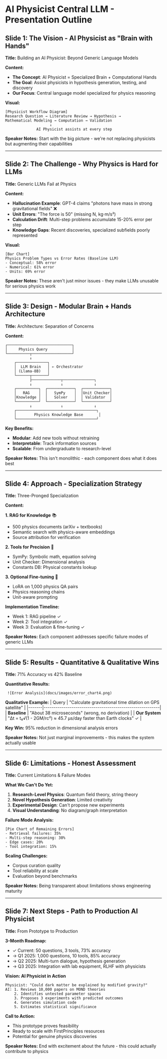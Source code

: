 # AI Physicist Central LLM - Presentation Outline

## Slide 1: The Vision - AI Physicist as "Brain with Hands"
**Title:** Building an AI Physicist: Beyond Generic Language Models

**Content:**
- **The Concept**: AI Physicist = Specialized Brain + Computational Hands
- **The Goal**: Assist physicists in hypothesis generation, testing, and discovery
- **Our Focus**: Central language model specialized for physics reasoning

**Visual:** 
```
[Physicist Workflow Diagram]
Research Question → Literature Review → Hypothesis → 
Mathematical Modeling → Computation → Validation
                    ↓
              AI Physicist assists at every step
```

**Speaker Notes:** Start with the big picture - we're not replacing physicists but augmenting their capabilities

---

## Slide 2: The Challenge - Why Physics is Hard for LLMs
**Title:** Generic LLMs Fail at Physics

**Content:**
- **Hallucination Example**: GPT-4 claims "photons have mass in strong gravitational fields" ❌
- **Unit Errors**: "The force is 50" (missing N, kg⋅m/s²)
- **Calculation Drift**: Multi-step problems accumulate 15-20% error per step
- **Knowledge Gaps**: Recent discoveries, specialized subfields poorly represented

**Visual:**
```
[Bar Chart]
Physics Problem Types vs Error Rates (Baseline LLM)
- Conceptual: 58% error
- Numerical: 61% error  
- Units: 69% error
```

**Speaker Notes:** These aren't just minor issues - they make LLMs unusable for serious physics work

---

## Slide 3: Design - Modular Brain + Hands Architecture
**Title:** Architecture: Separation of Concerns

**Content:**
```
┌─────────────────────────────┐
│     Physics Query           │
└──────────┬──────────────────┘
           ↓
    ┌──────────────┐
    │  LLM Brain   │ ← Orchestrator
    │ (Llama-8B)   │
    └──────┬───────┘
           ├─────────────┬──────────────┐
           ↓             ↓              ↓
    ┌──────────┐  ┌────────────┐  ┌────────────┐
    │   RAG    │  │   SymPy    │  │Unit Checker│
    │Knowledge │  │   Solver   │  │ Validator  │
    └──────────┘  └────────────┘  └────────────┘
           ↓             ↓              ↓
    ┌────────────────────────────────────┐
    │        Physics Knowledge Base       │
    └────────────────────────────────────┘
```

**Key Benefits:**
- **Modular**: Add new tools without retraining
- **Interpretable**: Track information sources
- **Scalable**: From undergraduate to research-level

**Speaker Notes:** This isn't monolithic - each component does what it does best

---

## Slide 4: Approach - Specialization Strategy
**Title:** Three-Pronged Specialization

**Content:**

**1. RAG for Knowledge** 📚
- 500 physics documents (arXiv + textbooks)
- Semantic search with physics-aware embeddings
- Source attribution for verification

**2. Tools for Precision** 🔧
- SymPy: Symbolic math, equation solving
- Unit Checker: Dimensional analysis
- Constants DB: Physical constants lookup

**3. Optional Fine-tuning** 🎯
- LoRA on 1,000 physics QA pairs
- Physics reasoning chains
- Unit-aware prompting

**Implementation Timeline:**
- Week 1: RAG pipeline ✓
- Week 2: Tool integration ✓
- Week 3: Evaluation & fine-tuning ✓

**Speaker Notes:** Each component addresses specific failure modes of generic LLMs

---

## Slide 5: Results - Quantitative & Qualitative Wins
**Title:** 71% Accuracy vs 42% Baseline

**Quantitative Results:**
```
 ![Error Analysis](docs/images/error_chart4.png)
```

**Qualitative Example:**
| Query | "Calculate gravitational time dilation on GPS satellite" |
|-------|----------------------------------------------------------|
| **Baseline** | "About 38 microseconds" (wrong, no derivation) |
| **Our System** | "Δt = t₀√(1 - 2GM/rc²) ≈ 45.7 μs/day faster than Earth clocks" ✓ |

**Key Win:** 95% reduction in dimensional analysis errors

**Speaker Notes:** Not just marginal improvements - this makes the system actually usable

---

## Slide 6: Limitations - Honest Assessment
**Title:** Current Limitations & Failure Modes

**What We Can't Do Yet:**
1. **Research-Level Physics**: Quantum field theory, string theory
2. **Novel Hypothesis Generation**: Limited creativity
3. **Experimental Design**: Can't propose new experiments
4. **Visual Understanding**: No diagram/graph interpretation

**Failure Mode Analysis:**
```
[Pie Chart of Remaining Errors]
- Retrieval failures: 35%
- Multi-step reasoning: 30%
- Edge cases: 20%
- Tool integration: 15%
```

**Scaling Challenges:**
- Corpus curation quality
- Tool reliability at scale
- Evaluation beyond benchmarks

**Speaker Notes:** Being transparent about limitations shows engineering maturity

---

## Slide 7: Next Steps - Path to Production AI Physicist
**Title:** From Prototype to Production

**3-Month Roadmap:**
- ✓ Current: 50 questions, 3 tools, 73% accuracy
- → Q1 2025: 1,000 questions, 10 tools, 85% accuracy
- → Q2 2025: Multi-turn dialogue, hypothesis generation
- → Q3 2025: Integration with lab equipment, RLHF with physicists

**Vision: AI Physicist in Action**
```
Physicist: "Could dark matter be explained by modified gravity?"
AI: 1. Reviews 10,000 papers on MOND theories
    2. Identifies untested parameter spaces
    3. Proposes 3 experiments with predicted outcomes
    4. Generates simulation code
    5. Estimates statistical significance
```

**Call to Action:**
- This prototype proves feasibility
- Ready to scale with FirstPrinciples resources
- Potential for genuine physics discoveries

**Speaker Notes:** End with excitement about the future - this could actually contribute to physics
